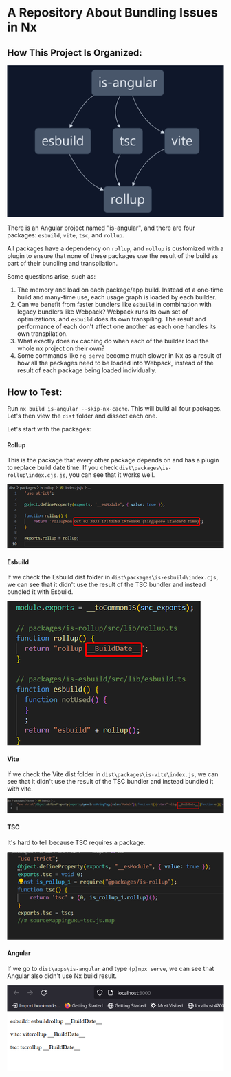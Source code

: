 # A Repository About Bundling Issues in Nx

## How This Project Is Organized:

![Nx Graph](document/nx_graph.png)

There is an Angular project named "is-angular", and there are four packages: `esbuild`, `vite`, `tsc`, and `rollup`.

All packages have a dependency on `rollup`, and `rollup` is customized with a plugin to ensure that none of these packages use the result of the build as part of their bundling and transpilation.

Some questions arise, such as:

1. The memory and load on each package/app build. Instead of a one-time build and many-time use, each usage graph is loaded by each builder.
2. Can we benefit from faster bundlers like `esbuild` in combination with legacy bundlers like Webpack? Webpack runs its own set of optimizations, and `esbuild` does its own transpiling. The result and performance of each don't affect one another as each one handles its own transpilation.
3. What exactly does nx caching do when each of the builder load the whole nx project on their own?
4. Some commands like `ng serve` become much slower in Nx as a result of how all the packages need to be loaded into Webpack, instead of the result of each package being loaded individually.

## How to Test:

Run `nx build is-angular --skip-nx-cache`. This will build all four packages. Let's then view the `dist` folder and dissect each one.

Let's start with the packages:

#### Rollup

This is the package that every other package depends on and has a plugin to replace build date time. If you check `dist\packages\is-rollup\index.cjs.js`, you can see that it works well.

![Rollup Dist Result](document/rollup_dist_result.png)

#### Esbuild

If we check the Esbuild dist folder in `dist\packages\is-esbuild\index.cjs`, we can see that it didn't use the result of the TSC bundler and instead bundled it with Esbuild.

![Esbuild Dist Result](document/esbuild_dist_result.png)

#### Vite

If we check the Vite dist folder in `dist\packages\is-vite\index.js`, we can see that it didn't use the result of the TSC bundler and instead bundled it with vite.

![Vite Dist Result](document/vite_dist_result.png)

#### TSC

It's hard to tell because TSC requires a package.

![TSC Dist Result](document/tsc_dist_result.png)

#### Angular

If we go to `dist\apps\is-angular` and type `(p)npx serve`, we can see that Angular also didn't use Nx build result.

![Angular Dist Result](document/angular_dist_result.png)


